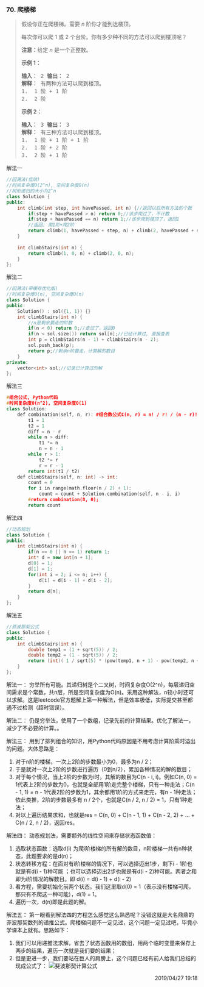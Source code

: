 ### 70. 爬楼梯
> <div class="content__2ebE"><div><p>假设你正在爬楼梯。需要
> <em>n</em>&nbsp;阶你才能到达楼顶。</p>
> 
> <p>每次你可以爬 1 或 2 个台阶。你有多少种不同的方法可以爬到楼顶呢？</p>
> 
> <p><strong>注意：</strong>给定 <em>n</em> 是一个正整数。</p>
> 
> <p><strong>示例 1：</strong></p>
> 
> <pre><strong>输入：</strong> 2 <strong>输出：</strong> 2
> <strong>解释：</strong> 有两种方法可以爬到楼顶。
> 1.  1 阶 + 1 阶
> 2.  2 阶</pre>
> 
> <p><strong>示例 2：</strong></p>
> 
> <pre><strong>输入：</strong> 3 <strong>输出：</strong> 3
> <strong>解释：</strong> 有三种方法可以爬到楼顶。
> 1.  1 阶 + 1 阶 + 1 阶
> 2.  1 阶 + 2 阶
> 3.  2 阶 + 1 阶 </pre> </div></div>

解法一
```cpp
//回溯法(低效)
//时间复杂度O(2^n), 空间复杂度O(n)
//树形递归的大小为2^n
class Solution {
public:
    int climb(int step, int havePassed, int n) {//返回以后所有方法的个数
        if(step + havePassed > n) return 0;//该步爬过了，不计数
        if(step + havePassed == n) return 1;//该步爬到楼顶了，返回1
        //返回: 爬1阶+爬2阶
        return climb(1, havePassed + step, n) + climb(2, havePassed + step, n);
    }
   
    int climbStairs(int n) {
        return climb(1, 0, n) + climb(2, 0, n);
    }
};
```

解法二
```cpp
//回溯法(带缓存优化版)
//时间复杂度O(n), 空间复杂度O(n)
class Solution {
public:
    Solution() : sol({1, 1}) {}
    int climbStairs(int n) {
        //n是剩余要走的阶数
        if(n < 0) return 0;//走过了，返回0
        if(n < sol.size()) return sol[n];//已经计算过, 直接查表
        int p = climbStairs(n - 1) + climbStairs(n - 2);
        sol.push_back(p);
        return p;//剩余n阶要走，计算解的数目
    }
private:
    vector<int> sol;//记录已计算过的解
};
```

解法三
```cpp
#组合公式, Python代码
#时间复杂度O(n^2), 空间复杂度O(1)
class Solution:
    def combination(self, n, r): #组合数公式C(n, r) = n! / r! / (n - r)!
        t1 = 1
        t2 = 1
        diff = n - r
        while n > diff:
            t1 *= n
            n = n - 1
        while r > 1:
            t2 *= r
            r = r - 1
        return int(t1 / t2)
    def climbStairs(self, n: int) -> int:
        count = 0
        for i in range(math.floor(n / 2) + 1):
            count = count + Solution.combination(self, n - i, i)
        #return combination(8, 0);
        return count
```

解法四
```cpp
//动态规划
class Solution {
public:
    int climbStairs(int n) {
        if(n == 0 || n == 1) return 1;
        int* d = new int[n + 1];
        d[0] = 1;
        d[1] = 1;
        for(int i = 2; i <= n; i++) {
            d[i] = d[i - 1] + d[i - 2];
        }
        return d[n];
    }
};
```

解法五
```cpp
//菲波那契公式
class Solution {
public:
    int climbStairs(int n) {
        double temp1 = (1 + sqrt(5)) / 2;
        double temp2 = (1 - sqrt(5)) / 2;
        return (int)( 1 / sqrt(5) * (pow(temp1, n + 1) - pow(temp2, n + 1)) );
    }
};
```

解法一：
穷举所有可能。其递归树是个二叉树，时间复杂度O(2^n)，每层递归空间需求是个常数，共n层，所是空间复杂度为O(n)。采用这种解法，n较小时还可以求解。这是leetcode官方题解上第一种解法，但是效率极低，实际提交甚至都通不过检测（超时错误）。

解法二：
仍是穷举法，使用了一个数组，记录先前的计算结果。优化了解法一，减少了不必要的计算。。

解法三：
用到了排列组合的知识，用Python代码原因是不用考虑计算阶乘时溢出的问题。大体思路是：
1. 对于n阶的楼梯，一次上2阶的步数最小为0，最多为n / 2；
2. 于是就对一次上2阶的步数进行遍历（0到n/2），累加各种情况的解的数目；
3. 对于每个情况，当上2阶的步数为i时，其解的数目为C(n - i, i)。例如C(n, 0) = 1代表上2阶的步数为0，也就是全部用1阶走完整个楼梯，只有一种走法；C(n - 1, 1) = n - 1代表2阶的步数为1，其余都用1阶的方式来走完，有n - 1种走法；依此类推，2阶的步数最多有 n / 2个，也就是C(n / 2, n / 2) = 1，只有1种走法；
4. 对以上遍历结果求和，也就是res = C(n, 0) + C(n - 1, 1) + C(n - 2, 2) + ... + C(n / 2, n / 2)，返回res。

解法四：
动态规划法，需要额外的线性空间来存储状态函数值：
1. 选取状态函数：选取d(i) 为爬i阶楼梯的所有解的数目，n阶楼梯一共有n种状态，此题要求的是d(n)；
2. 状态转移方程：在面对有i阶楼梯的情况下，可以选择迈出1步，剩下i - 1阶也就是有d(i - 1)种可能 ；也可以选择迈出2步也就是有d(i - 2)种可能。两者之和即为i阶情况的解数目。即
d(i) = d(i - 1) + d(i - 2)
3. 看方程，需要初始化前两个状态。我们这里取d(0) = 1（表示没有楼梯可爬，那只有不爬这一种可能），d(1) = 1。
4. 遍历一次，d(n)即是此题的解。

解法五：
第一眼看到解法四的方程怎么感觉这么熟悉呢？没错这就是大名鼎鼎的菲波那契数列的递推公式。爬楼梯问题不一定见过，这个问题一定见过吧，毕竟小学课本上就有。思路如下：
1. 我们可以用递推法求解，省去了状态函数用的数组，用两个临时变量来保存上两步的结果，遍历一次就是我们要的结果；
2. 但是更进一步，我们要站在巨人的肩膀上，这个问题已经有前人给我们总结的现成公式了：
![斐波那契计算公式](https://img-blog.csdnimg.cn/20190526000347337.png)
 <div style="text-align: right">  2019/04/27 19:18 </div>